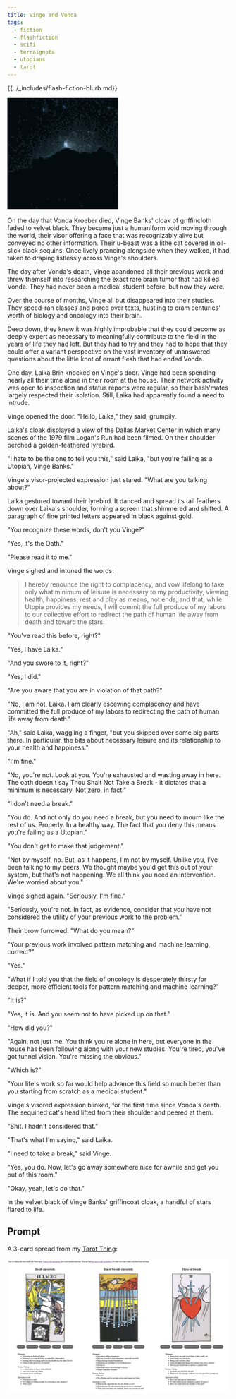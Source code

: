 ```yaml
---
title: Vinge and Vonda
tags:
  - fiction
  - flashfiction
  - scifi
  - terraignota
  - utopians
  - tarot
---
```


{{../_includes/flash-fiction-blurb.md}}

<!--more-->

![](cover.png)

On the day that Vonda Kroeber died, Vinge Banks' cloak of griffincloth faded to velvet black. They became just a humaniform void moving through the world, their visor offering a face that was recognizably alive but conveyed no other information. Their u-beast was a lithe cat covered in oil-slick black sequins. Once lively prancing alongside when they walked, it had taken to draping listlessly across Vinge's shoulders.

The day after Vonda's death, Vinge abandoned all their previous work and threw themself into researching the exact rare brain tumor that had killed Vonda. They had never been a medical student before, but now they were.

Over the course of months, Vinge all but disappeared into their studies. They speed-ran classes and pored over texts, hustling to cram centuries' worth of biology and oncology into their brain.

Deep down, they knew it was highly improbable that they could become as deeply expert as necessary to meaningfully contribute to the field in the years of life they had left. But they had to try and they had to hope that they could offer a variant perspective on the vast inventory of unanswered questions about the little knot of errant flesh that had ended Vonda.

One day, Laika Brin knocked on Vinge's door. Vinge had been spending nearly all their time alone in their room at the house. Their network activity was open to inspection and status reports were regular, so their bash'mates largely respected their isolation. Still, Laika had apparently found a need to intrude.

Vinge opened the door. "Hello, Laika," they said, grumpily.

Laika's cloak displayed a view of the Dallas Market Center in which many scenes of the 1979 film Logan's Run had been filmed. On their shoulder perched a golden-feathered lyrebird. 

"I hate to be the one to tell you this," said Laika, "but you're failing as a Utopian, Vinge Banks."

Vinge's visor-projected expression just stared. "What are you talking about?"

Laika gestured toward their lyrebird. It danced and spread its tail feathers down over Laika's shoulder, forming a screen that shimmered and shifted. A paragraph of fine printed letters appeared in black against gold.

"You recognize these words, don't you Vinge?"

"Yes, it's the Oath."

"Please read it to me."

Vinge sighed and intoned the words:

> I hereby renounce the right to complacency, and vow lifelong to take only what minimum of leisure is necessary to my productivity, viewing health, happiness, rest and play as means, not ends, and that, while Utopia provides my needs, I will commit the full produce of my labors to our collective effort to redirect the path of human life away from death and toward the stars.

"You've read this before, right?"

"Yes, I have Laika."

"And you swore to it, right?"

"Yes, I did."

"Are you aware that you are in violation of that oath?"

"No, I am not, Laika. I am clearly escewing complacency and have committed the full produce of my labors to redirecting the path of human life away from death."

"Ah," said Laika, waggling a finger, "but you skipped over some big parts there. In particular, the bits about necessary leisure and its relationship to your health and happiness."

"I'm fine."

"No, you're not. Look at you. You're exhausted and wasting away in here. The oath doesn't say Thou Shalt Not Take a Break - it dictates that a minimum is necessary. Not zero, in fact."

"I don't need a break."

"You do. And not only do you need a break, but you need to mourn like the rest of us. Properly. In a healthy way. The fact that you deny this means you're failing as a Utopian."

"You don't get to make that judgement."

"Not by myself, no. But, as it happens, I'm not by myself. Unlike you, I've been talking to my peers. We thought maybe you'd get this out of your system, but that's not happening. We all think you need an intervention. We're worried about you."

Vinge sighed again. "Seriously, I'm fine."

"Seriously, you're not. In fact, as evidence, consider that *you* have not considered the utility of your previous work to the problem."

Their brow furrowed. "What do you mean?"

"Your previous work involved pattern matching and machine learning, correct?"

"Yes."

"What if I told you that the field of oncology is desperately thirsty for deeper, more efficient tools for pattern matching and machine learning?"

"It is?"

"Yes, it is. And you seem not to have picked up on that."

"How did you?"

"Again, not just me. You think you're alone in here, but everyone in the house has been following along with your new studies. You're tired, you've got tunnel vision. You're missing the obvious."

"Which is?"

"Your life's work so far would help advance this field so much better than you starting from scratch as a medical student."

Vinge's visored expression blinked, for the first time since Vonda's death. The sequined cat's head lifted from their shoulder and peered at them.

"Shit. I hadn't considered that."

"That's what I'm saying," said Laika.

"I need to take a break," said Vinge.

"Yes, you do. Now, let's go away somewhere nice for awhile and get you out of this room."

"Okay, yeah, let's do that."

In the velvet black of Vinge Banks' griffincoat cloak, a handful of stars flared to life.

## Prompt

A 3-card spread from my [Tarot Thing](https://lmorchard.github.io/tarot-thing/?card=%21Death&card=%21Ten+of+Swords&card=Three+of+Swords):

![](20220518201110.png)
